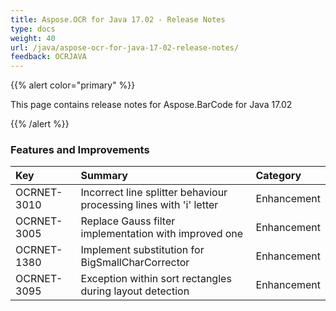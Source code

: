 ```yaml
---
title: Aspose.OCR for Java 17.02 - Release Notes
type: docs
weight: 40
url: /java/aspose-ocr-for-java-17-02-release-notes/
feedback: OCRJAVA
---
```


{{% alert color="primary" %}} 

This page contains release notes for Aspose.BarCode for Java 17.02

{{% /alert %}} 
### **Features and Improvements**

|**Key**|**Summary**|**Category**|
| :- | :- | :- |
|OCRNET-3010|Incorrect line splitter behaviour processing lines with 'i' letter|Enhancement|
|OCRNET-3005|Replace Gauss filter implementation with improved one|Enhancement|
|OCRNET-1380|Implement substitution for BigSmallCharCorrector|Enhancement|
|OCRNET-3095|Exception within sort rectangles during layout detection|Enhancement|

